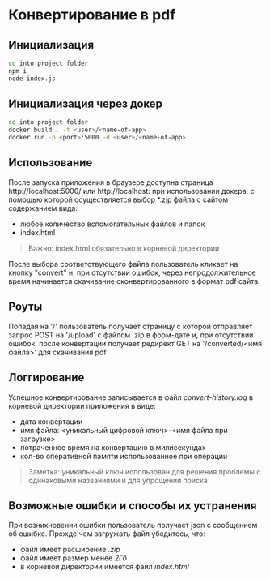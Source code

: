 # Конвертирование в pdf #

## Инициализация ##
```sh
cd into project folder
npm i
node index.js
```
## Инициализация через докер ##

```sh
cd into project folder
docker build . -t <user>/<name-of-app>
docker run -p <port>:5000 -d <user>/<name-of-app>
```
## Использование ##
После запуска приложения в браузере доступна страница http://localhost:5000/ или http://localhost:<port> при использовании докера, с помощью которой осуществляется выбор *.zip файла с сайтом содержанием вида:
* любое количество вспомогательных файлов и папок
* index.html 
> Важно: index.html обязательно в корневой директории 

После выбора соответствующего файла пользователь кликает на кнопку "convert" и, при отсутствии ошибок, через непродолжительное время начинается скачивание сконвертированного в формат pdf сайта.

## Роуты ##
Попадая на '/' пользователь получает страницу с которой отправляет запрос POST на '/upload' с файлом .zip в форм-дате и, при отсутствии ошибок, после конвертации получает редирект GET на '/converted/<имя файла>' для скачивания pdf

## Логгирование ##
Успешное конвертирование записывается в файл *convert-history.log* в корневой директории приложения в виде:
* дата конвертации
* имя файла: <уникальный цифровой ключ>-<имя файла при загрузке> 
* потраченное время на конвертацию в милисекундах
* кол-во оперативной памяти использованное при операции
> Заметка: уникальный ключ использован для решения проблемы с одинаковыми названиями и для упрощения поиска

## Возможные ошибки и способы их устранения ##
При возникновении ошибки пользователь получает json с сообщением об ошибке.
Прежде чем загружать файл убедитесь, что: 
* файл имеет расширение *.zip* 
* файл имеет размер менее *2Гб* 
* в корневой директории имеется файл *index.html* 


